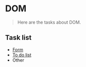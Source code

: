 # DOM

> Here are the tasks about DOM.

## Task list

- [Form](https://github.com/Vahan11/ACA-Lessons/tree/main/Lessons/lesson-21-18-06-2021/form)
- [To do list](https://github.com/Vahan11/ACA-Lessons/tree/main/Lessons/lesson-21-18-06-2021/to-do-list)
- Other